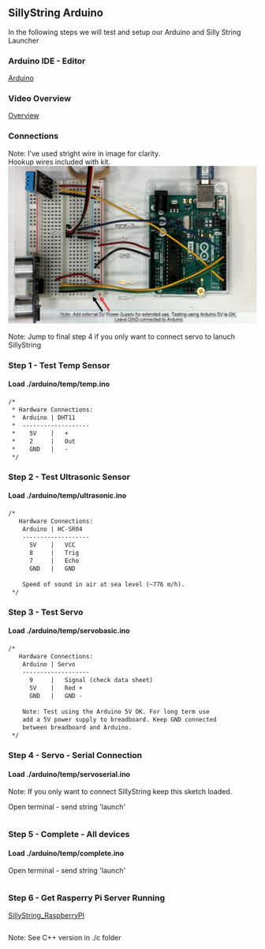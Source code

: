 ## SillyString Arduino

In the following steps we will test and setup our Arduino
and Silly String Launcher

### Arduino IDE - Editor
[Arduino](https://www.arduino.cc/en/software)

### Video Overview
[Overview](https://www.arduino.cc/en/software)

### Connections
Note: I've used stright wire in image for clarity. <br/>
Hookup wires included with kit.
![Pic](./img/connections.png)

Note: Jump to final step 4 if you only want to connect servo
to lanuch SillyString

### Step 1 - Test Temp Sensor
#### Load ./arduino/temp/temp.ino

```
/*
 * Hardware Connections:
 *  Arduino | DHT11 
 *  -------------------
 *    5V    |   +     
 *    2     |   Out     
 *    GND   |   -
 */

```

### Step 2 - Test Ultrasonic Sensor
#### Load ./arduino/temp/ultrasonic.ino
```
/*
   Hardware Connections:
    Arduino | HC-SR04 
    -------------------
      5V    |   VCC     
      8     |   Trig     
      7     |   Echo     
      GND   |   GND
 
    Speed of sound in air at sea level (~776 m/h).
 */

```

### Step 3 - Test Servo
#### Load ./arduino/temp/servobasic.ino
```
/*
   Hardware Connections:
    Arduino | Servo 
    -------------------
      9     |   Signal (check data sheet)    
      5V    |   Red +        
      GND   |   GND -
 
    Note: Test using the Arduino 5V OK. For long term use
    add a 5V power supply to breadboard. Keep GND connected
    between breadboard and Arduino.
 */

```

### Step 4 - Servo - Serial Connection
#### Load ./arduino/temp/servoserial.ino

Note: If you only want to connect SillyString keep this
sketch loaded.

Open terminal - send string 'launch'
```
```

### Step 5  - Complete - All devices
#### Load ./arduino/temp/complete.ino

Open terminal - send string 'launch'
```
```

### Step 6 - Get Rasperry Pi Server Running
[SillyString_RaspberryPI](https://github.com/prichardsondev/SillyString_RaspberryPi)

```
```
Note: See C++ version in ./c folder